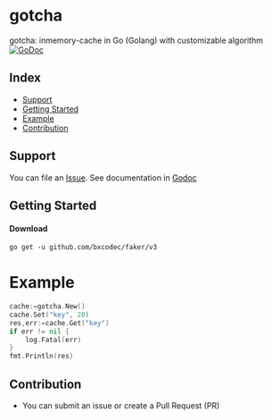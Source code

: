 # gotcha

gotcha: inmemory-cache in Go (Golang) with customizable algorithm
[![GoDoc](https://godoc.org/github.com/bxcodec/gotcha?status.svg)](https://godoc.org/github.com/bxcodec/gotcha)

## Index

* [Support](#support)
* [Getting Started](#getting-started)
* [Example](#example)
* [Contribution](#contribution)


## Support

You can file an [Issue](https://github.com/bxcodec/gotcha/issues/new).
See documentation in [Godoc](https://godoc.org/github.com/bxcodec/gotcha)


## Getting Started

#### Download

```shell
go get -u github.com/bxcodec/faker/v3
```
# Example

```go
cache:=gotcha.New()
cache.Set("key", 20)
res,err:=cache.Get("key")
if err != nil {
    log.Fatal(err)
}
fmt.Println(res)
```

## Contribution
- You can submit an issue or create a Pull Request (PR)